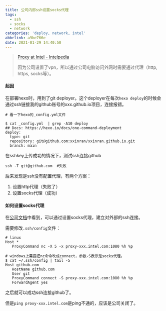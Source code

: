 ```yaml
---
title: 公司内部ssh设置socks代理
tags:
  - ssh
  - socks
  - network
categories: 'deploy, network, intel'
abbrlink: a9be766e
date: 2021-01-29 14:40:50
---
```


> [Proxy at Intel - Intelpedia](https://intelpedia.intel.com/Proxy_at_Intel)
>
> 因为公司设置了vpn，所以通过公司电脑访问外网时需要通过代理（http, https, socks等）。

#### 起因

在部署hexo时，用到了git deployer。这个deployer在每次`hexo deploy`的时候会通过ssh链接我的github账号的xxx.github.io项目，连接报错。

```shell
# 看一下hexo的_config.yml文件

$ cat _config.yml  | grep -A10 deploy
## Docs: https://hexo.io/docs/one-command-deployment
deploy:
  type: git
  repository: git@github.com:xxinran/xxinran.github.io.git
  branch: main
```

在sshkey上传成功的情况下，测试ssh连接github

```shell
ssh -T git@github.com  #失败
```

后来发现是ssh没有配置代理，有两个方案：

1. 设置http代理（失败了）
2. 设置socks代理（成功）

#### 如何设置socks代理

在[公司文档](https://intelpedia.intel.com/Proxy_at_Intel#Using_openssh_to_connect_out_via_SOCKS_proxy)中看到，可以通过设置socks代理，建立对外部的ssh连接。

需要修改`.ssh/config`文件：

```shell
# linux
Host *
   ProxyCommand nc -X 5 -x proxy-xxx.intel.com:1080 %h %p

# windows上需要把nc命令改成connect，参数-S表示是socks代理。
$ cat ~/.ssh/config | tail -5
Host github.com
   HostName github.com
   User git
   ProxyCommand connect -S proxy-xxx.intel.com:1080 %h %p
   ForwardAgent yes
```

之后就可以成功ssh连接github了。

但是`ping proxy-xxx.intel.com`是ping不通的，应该是公司关闭了。
